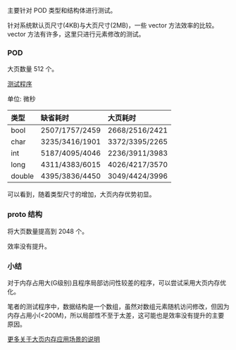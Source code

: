 
主要针对 POD 类型和结构体进行测试。

针对系统默认页尺寸(4KB)与大页尺寸(2MB)，一些 vector 方法效率的比较。
vector 方法有许多，这里只进行元素修改的测试。

### POD

大页数量 512 个。

[测试程序](t/04_try_pod.cpp)

单位: 微秒

| 类型 | 缺省耗时   |  大页耗时 |
|:-----|:----------|:---------|
| bool | 2507/1757/2459 | 2668/2516/2421 |
| char | 3235/3416/1901 | 3372/3395/2265 |
| int  | 5187/4095/4046 | 2236/3911/3983 |
| long | 4311/4383/6015 | 4026/4217/3570 |
| double | 4395/3836/4450 | 3049/4424/3996 |

可以看到，随着类型尺寸的增加，大页内存优势初显。

### proto 结构

将大页数量提高到 2048 个。

效率没有提升。

### 小结

对于内存占用大(G级别)且程序局部访问性较差的程序，可以尝试采用大页内存优化。

笔者的测试程序中，数据结构是一个数组，虽然对数组元素随机访问修改，但因为内存占用小(<200M)，所以局部性不至于太差，这可能也是效率没有提升的主要原因。

[更多关于大页内存应用场景的说明](http://t.zoukankan.com/dongzhiquan-p-5043912.html)

